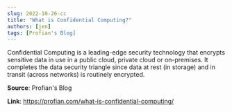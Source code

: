 ```yaml
---
slug: 2022-10-26-cc
title: "What is Confidential Computing?"
authors: [jen]
tags: [Profian's Blog]
---
```

Confidential Computing is a leading-edge security technology that encrypts sensitive data in use in a public cloud, private cloud or on-premises. It completes the data security triangle since data at rest (in storage) and in transit (across networks) is routinely encrypted.

**Source**: Profian's Blog

**Link**: https://profian.com/what-is-confidential-computing/